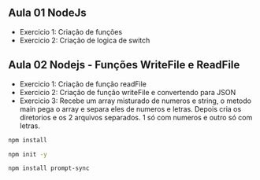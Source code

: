 ## Aula 01 NodeJs

* Exercicio 1: Criação de funções
* Exercicio 2: Criação de logica de switch

## Aula 02 Nodejs - Funções WriteFile e ReadFile

- Exercicio 1: Criação de função readFile
- Exercicio 2: Criação de função writeFile e convertendo para JSON
- Exercicio 3: Recebe um array misturado de numeros e string, o metodo main pega o array e separa eles de numeros e letras. Depois cria os diretorios e os 2 arquivos separados. 1 só com numeros e outro só com letras.


```bash
npm install 
```

```bash
npm init -y 
```

```bash
npm install prompt-sync

```